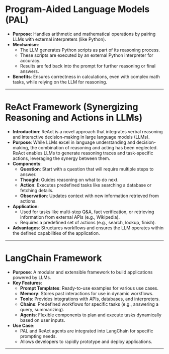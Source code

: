 # Program-Aided Language Models (PAL)
- **Purpose**: Handles arithmetic and mathematical operations by pairing LLMs with external interpreters (like Python).
- **Mechanism**:
  - The LLM generates Python scripts as part of its reasoning process.
  - These scripts are executed by an external Python interpreter for accuracy.
  - Results are fed back into the prompt for further reasoning or final answers.
- **Benefits**: Ensures correctness in calculations, even with complex math tasks, while relying on the LLM for reasoning.

---

# ReAct Framework (Synergizing Reasoning and Actions in LLMs)
- **Introduction**: ReAct is a novel approach that integrates verbal reasoning and interactive decision-making in large language models (LLMs).
- **Purpose**: While LLMs excel in language understanding and decision-making, the combination of reasoning and acting has been neglected. ReAct enables LLMs to generate reasoning traces and task-specific actions, leveraging the synergy between them.
- **Components**:
  - **Question**: Start with a question that will require multiple steps to answer.
  - **Thought**: Guides reasoning on what to do next.
  - **Action**: Executes predefined tasks like searching a database or fetching details.
  - **Observation**: Updates context with new information retrieved from actions.
- **Application**:
  - Used for tasks like multi-step Q&A, fact verification, or retrieving information from external APIs (e.g., Wikipedia).
  - Requires a predefined set of actions (e.g., search, lookup, finish).
- **Advantages**: Structures workflows and ensures the LLM operates within the defined capabilities of the application.

---

# LangChain Framework
- **Purpose**: A modular and extensible framework to build applications powered by LLMs.
- **Key Features**:
  - **Prompt Templates**: Ready-to-use examples for various use cases.
  - **Memory**: Stores past interactions for use in dynamic workflows.
  - **Tools**: Provides integrations with APIs, databases, and interpreters.
  - **Chains**: Predefined workflows for specific tasks (e.g., answering a query, summarizing).
  - **Agents**: Flexible components to plan and execute tasks dynamically based on user inputs.
- **Use Case**:
  - PAL and ReAct agents are integrated into LangChain for specific prompting needs.
  - Allows developers to rapidly prototype and deploy applications.

---
